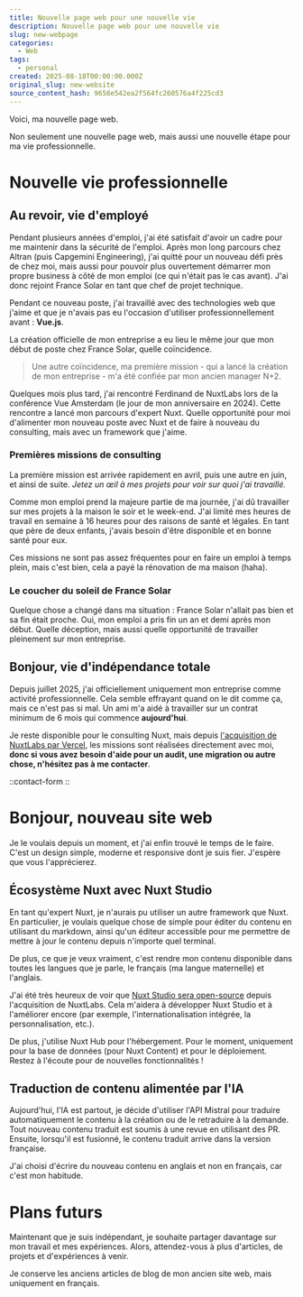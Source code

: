 ```yaml
---
title: Nouvelle page web pour une nouvelle vie
description: Nouvelle page web pour une nouvelle vie
slug: new-webpage
categories:
  - Web
tags:
  - personal
created: 2025-08-18T00:00:00.000Z
original_slug: new-website
source_content_hash: 9658e542ea2f564fc260576a4f225cd3
---
```


Voici, ma nouvelle page web.

Non seulement une nouvelle page web, mais aussi une nouvelle étape pour ma vie professionnelle.

# Nouvelle vie professionnelle

## Au revoir, vie d'employé

Pendant plusieurs années d'emploi, j'ai été satisfait d'avoir un cadre pour me maintenir dans la sécurité de l'emploi. Après mon long parcours chez Altran (puis Capgemini Engineering), j'ai quitté pour un nouveau défi près de chez moi, mais aussi pour pouvoir plus ouvertement démarrer mon propre business à côté de mon emploi (ce qui n'était pas le cas avant). J'ai donc rejoint France Solar en tant que chef de projet technique.

Pendant ce nouveau poste, j'ai travaillé avec des technologies web que j'aime et que je n'avais pas eu l'occasion d'utiliser professionnellement avant : **Vue.js**.

La création officielle de mon entreprise a eu lieu le même jour que mon début de poste chez France Solar, quelle coïncidence.

> Une autre coïncidence, ma première mission - qui a lancé la création de mon entreprise - m'a été confiée par mon ancien manager N+2.

Quelques mois plus tard, j'ai rencontré Ferdinand de NuxtLabs lors de la conférence Vue Amsterdam (le jour de mon anniversaire en 2024). Cette rencontre a lancé mon parcours d'expert Nuxt. Quelle opportunité pour moi d'alimenter mon nouveau poste avec Nuxt et de faire à nouveau du consulting, mais avec un framework que j'aime.

### Premières missions de consulting

La première mission est arrivée rapidement en avril, puis une autre en juin, et ainsi de suite. *Jetez un œil à mes projets pour voir sur quoi j'ai travaillé.*

Comme mon emploi prend la majeure partie de ma journée, j'ai dû travailler sur mes projets à la maison le soir et le week-end. J'ai limité mes heures de travail en semaine à 16 heures pour des raisons de santé et légales. En tant que père de deux enfants, j'avais besoin d'être disponible et en bonne santé pour eux.

Ces missions ne sont pas assez fréquentes pour en faire un emploi à temps plein, mais c'est bien, cela a payé la rénovation de ma maison (haha).

### Le coucher du soleil de France Solar

Quelque chose a changé dans ma situation : France Solar n'allait pas bien et sa fin était proche. Oui, mon emploi a pris fin un an et demi après mon début. Quelle déception, mais aussi quelle opportunité de travailler pleinement sur mon entreprise.

## Bonjour, vie d'indépendance totale

Depuis juillet 2025, j'ai officiellement uniquement mon entreprise comme activité professionnelle. Cela semble effrayant quand on le dit comme ça, mais ce n'est pas si mal. Un ami m'a aidé à travailler sur un contrat minimum de 6 mois qui commence **aujourd'hui**.

Je reste disponible pour le consulting Nuxt, mais depuis [l'acquisition de NuxtLabs par Vercel](https://vercel.com/blog/nuxtlabs-joins-vercel), les missions sont réalisées directement avec moi, **donc si vous avez besoin d'aide pour un audit, une migration ou autre chose, n'hésitez pas à me contacter**.

::contact-form
::

# Bonjour, nouveau site web

Je le voulais depuis un moment, et j'ai enfin trouvé le temps de le faire. C'est un design simple, moderne et responsive dont je suis fier. J'espère que vous l'apprécierez.

## Écosystème Nuxt avec Nuxt Studio

En tant qu'expert Nuxt, je n'aurais pu utiliser un autre framework que Nuxt. En particulier, je voulais quelque chose de simple pour éditer du contenu en utilisant du markdown, ainsi qu'un éditeur accessible pour me permettre de mettre à jour le contenu depuis n'importe quel terminal.

De plus, ce que je veux vraiment, c'est rendre mon contenu disponible dans toutes les langues que je parle, le français (ma langue maternelle) et l'anglais.

J'ai été très heureux de voir que [Nuxt Studio sera open-source](https://nuxtlabs.com/blog) depuis l'acquisition de NuxtLabs. Cela m'aidera à développer Nuxt Studio et à l'améliorer encore (par exemple, l'internationalisation intégrée, la personnalisation, etc.).

De plus, j'utilise Nuxt Hub pour l'hébergement. Pour le moment, uniquement pour la base de données (pour Nuxt Content) et pour le déploiement. Restez à l'écoute pour de nouvelles fonctionnalités !

## Traduction de contenu alimentée par l'IA

Aujourd'hui, l'IA est partout, je décide d'utiliser l'API Mistral pour traduire automatiquement le contenu à la création ou de le retraduire à la demande. Tout nouveau contenu traduit est soumis à une revue en utilisant des PR. Ensuite, lorsqu'il est fusionné, le contenu traduit arrive dans la version française.

J'ai choisi d'écrire du nouveau contenu en anglais et non en français, car c'est mon habitude.

# Plans futurs

Maintenant que je suis indépendant, je souhaite partager davantage sur mon travail et mes expériences. Alors, attendez-vous à plus d'articles, de projets et d'expériences à venir.

Je conserve les anciens articles de blog de mon ancien site web, mais uniquement en français.
